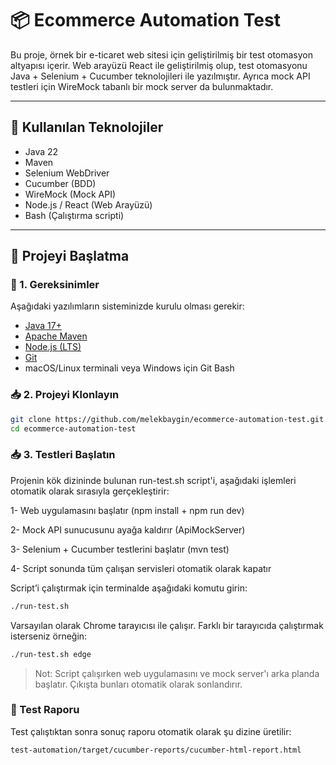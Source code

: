 # 📦 Ecommerce Automation Test

Bu proje, örnek bir e-ticaret web sitesi için geliştirilmiş bir test otomasyon altyapısı içerir. Web arayüzü React ile geliştirilmiş olup, test otomasyonu Java + Selenium + Cucumber teknolojileri ile yazılmıştır. Ayrıca mock API testleri için WireMock tabanlı bir mock server da bulunmaktadır.

---

## 🧰 Kullanılan Teknolojiler

- Java 22
- Maven
- Selenium WebDriver
- Cucumber (BDD)
- WireMock (Mock API)
- Node.js / React (Web Arayüzü)
- Bash (Çalıştırma scripti)

---

## 🚀 Projeyi Başlatma

### 🔧 1. Gereksinimler

Aşağıdaki yazılımların sisteminizde kurulu olması gerekir:

- [Java 17+](https://www.oracle.com/tr/java/technologies/downloads/)
- [Apache Maven](https://maven.apache.org/download.cgi)
- [Node.js (LTS)](https://nodejs.org/en/download)
- [Git](https://git-scm.com/downloads)
- macOS/Linux terminali veya Windows için Git Bash

### 📥 2. Projeyi Klonlayın

```bash
git clone https://github.com/melekbaygin/ecommerce-automation-test.git
cd ecommerce-automation-test
```
### 📥 3. Testleri Başlatın

Projenin kök dizininde bulunan run-test.sh script'i, aşağıdaki işlemleri otomatik olarak sırasıyla gerçekleştirir:

1- Web uygulamasını başlatır (npm install + npm run dev)

2- Mock API sunucusunu ayağa kaldırır (ApiMockServer)

3- Selenium + Cucumber testlerini başlatır (mvn test)

4- Script sonunda tüm çalışan servisleri otomatik olarak kapatır

Script’i çalıştırmak için terminalde aşağıdaki komutu girin:
```bash
./run-test.sh
```
Varsayılan olarak Chrome tarayıcısı ile çalışır. Farklı bir tarayıcıda çalıştırmak isterseniz örneğin:
```bash
./run-test.sh edge
```
> Not: Script çalışırken web uygulamasını ve mock server'ı arka planda başlatır. Çıkışta bunları otomatik olarak sonlandırır.

### 📄 Test Raporu
Test çalıştıktan sonra sonuç raporu otomatik olarak şu dizine üretilir:
```bash
test-automation/target/cucumber-reports/cucumber-html-report.html
```
